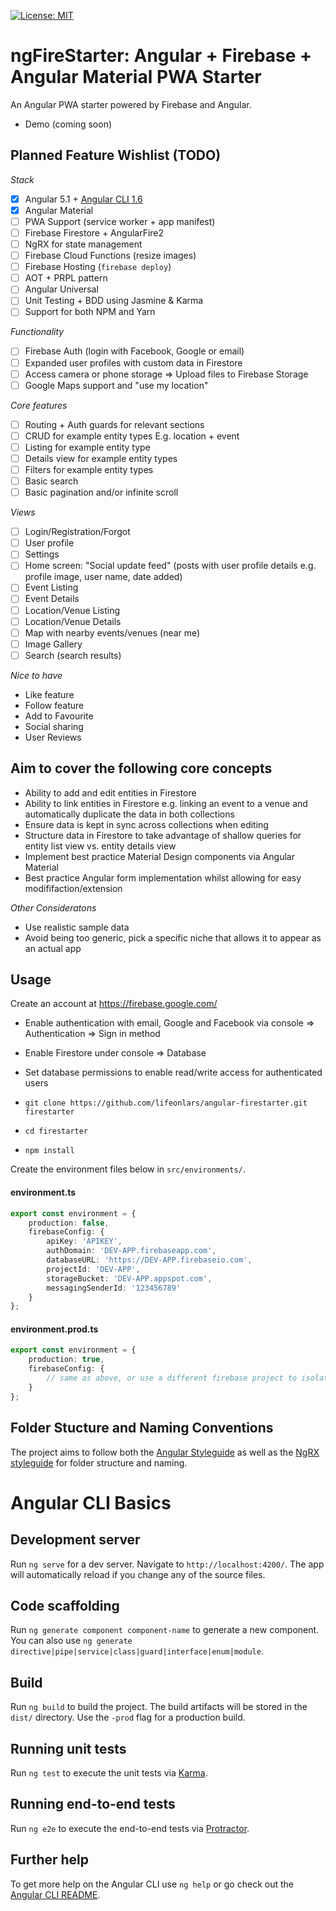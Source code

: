 [![License: MIT](https://img.shields.io/badge/License-MIT-green.svg)](https://opensource.org/licenses/MIT)

# ngFireStarter: Angular + Firebase + Angular Material PWA Starter

An Angular PWA starter powered by Firebase and Angular.

- Demo (coming soon)

## Planned Feature Wishlist (TODO)

*Stack*

- [x] Angular 5.1 + [Angular CLI 1.6](https://github.com/angular/angular-cli)
- [x] Angular Material
- [ ] PWA Support (service worker + app manifest)
- [ ] Firebase Firestore + AngularFire2
- [ ] NgRX for state management
- [ ] Firebase Cloud Functions (resize images)
- [ ] Firebase Hosting (`firebase deploy`)
- [ ] AOT + PRPL pattern
- [ ] Angular Universal
- [ ] Unit Testing + BDD using Jasmine & Karma
- [ ] Support for both NPM and Yarn

*Functionality*

- [ ] Firebase Auth (login with Facebook, Google or email)
- [ ] Expanded user profiles with custom data in Firestore
- [ ] Access camera or phone storage => Upload files to Firebase Storage
- [ ] Google Maps support and "use my location"

*Core features*

- [ ] Routing + Auth guards for relevant sections
- [ ] CRUD for example entity types E.g. location + event
- [ ] Listing for example entity type
- [ ] Details view for example entity types
- [ ] Filters for example entity types
- [ ] Basic search
- [ ] Basic pagination and/or infinite scroll

*Views*

- [ ] Login/Registration/Forgot
- [ ] User profile
- [ ] Settings
- [ ] Home screen: "Social update feed" (posts with user profile details e.g. profile image, user name, date added)
- [ ] Event Listing
- [ ] Event Details
- [ ] Location/Venue Listing
- [ ] Location/Venue Details
- [ ] Map with nearby events/venues (near me)
- [ ] Image Gallery
- [ ] Search (search results)

*Nice to have*

- Like feature
- Follow feature
- Add to Favourite
- Social sharing
- User Reviews


## Aim to cover the following core concepts

 - Ability to add and edit entities in Firestore
 - Ability to link entities in Firestore e.g. linking an event to a venue and automatically duplicate the data in both collections
 - Ensure data is kept in sync across collections when editing
 - Structure data in Firestore to take advantage of shallow queries for entity list view vs. entity details view
 - Implement best practice Material Design components via Angular Material
 - Best practice Angular form implementation whilst allowing for easy modififaction/extension

 *Other Consideratons*
 - Use realistic sample data
 - Avoid being too generic, pick a specific niche that allows it to appear as an actual app


## Usage

Create an account at https://firebase.google.com/

- Enable authentication with email, Google and Facebook via console => Authentication => Sign in method
- Enable Firestore under console => Database
- Set database permissions to enable read/write access for authenticated users

- `git clone https://github.com/lifeonlars/angular-firestarter.git firestarter`
- `cd firestarter`
- `npm install`

Create the environment files below in `src/environments/`.

#### environment.ts
```typescript
export const environment = {
    production: false,
    firebaseConfig: {
        apiKey: 'APIKEY',
        authDomain: 'DEV-APP.firebaseapp.com',
        databaseURL: 'https://DEV-APP.firebaseio.com',
        projectId: 'DEV-APP',
        storageBucket: 'DEV-APP.appspot.com',
        messagingSenderId: '123456789'
    }
};
```
#### environment.prod.ts
```typescript
export const environment = {
    production: true,
    firebaseConfig: {
        // same as above, or use a different firebase project to isolate environments
    }
};
```

## Folder Stucture and Naming Conventions

The project aims to follow both the [Angular Styleguide](https://angular.io/guide/styleguide) as well as the [NgRX styleguide](https://github.com/orizens/ngrx-styleguide) for folder structure and naming.


# Angular CLI Basics


## Development server

Run `ng serve` for a dev server. Navigate to `http://localhost:4200/`. The app will automatically reload if you change any of the source files.

## Code scaffolding

Run `ng generate component component-name` to generate a new component. You can also use `ng generate directive|pipe|service|class|guard|interface|enum|module`.

## Build

Run `ng build` to build the project. The build artifacts will be stored in the `dist/` directory. Use the `-prod` flag for a production build.

## Running unit tests

Run `ng test` to execute the unit tests via [Karma](https://karma-runner.github.io).

## Running end-to-end tests

Run `ng e2e` to execute the end-to-end tests via [Protractor](http://www.protractortest.org/).

## Further help

To get more help on the Angular CLI use `ng help` or go check out the [Angular CLI README](https://github.com/angular/angular-cli/blob/master/README.md).

